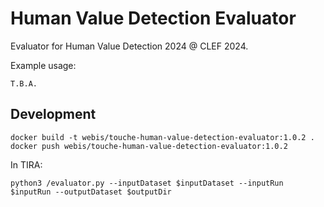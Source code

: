 Human Value Detection Evaluator
===============================
Evaluator for Human Value Detection 2024 @ CLEF 2024.

Example usage:
```
T.B.A.
```


Development
-----------
```
docker build -t webis/touche-human-value-detection-evaluator:1.0.2 .
docker push webis/touche-human-value-detection-evaluator:1.0.2
```

In TIRA:
```
python3 /evaluator.py --inputDataset $inputDataset --inputRun $inputRun --outputDataset $outputDir
```

